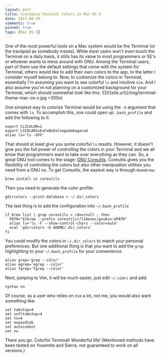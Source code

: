 ```yaml
---
layout: post
title: Customize Terminal Colors in Mac OS X
date: 2017-08-29
comments: true
pinned: true
tags: [Mac OS X]
---
```


One of the most powerful tools on a Mac system would be the Terminal (or the trackpad as somebody insists). While most users won't even touch the Terminal on a daily basis, it stills has its value to most programmers or SE's or whoever wants to mess around with GNU. Among the Terminal users, part of them use the default settings that come with the system for Terminal, others would like to add their own colors to the app, to the latter I consider myself belong to. 
Now, to customize the colors in Terminal, essentially I'm assuming you want to see colorful ```ls``` and intuitive ```Vim```. And I also assume you're not planning on a customized background for your Terminal, which should somewhat look like this:
![]({{site.url}}/img/terminal-theme-mac-os-x.jpg =300x)


One simplest way to colorize Terminal would be using the ```-G``` argument that comes with ```ls```. To accomplish this, one could open up ```.bash_profile``` and add the following to it:

~~~ shell
export CLICOLOR=1
export LSCOLORS=ExFxBxDxCxegedabagacad
alias ls='ls -GFh'
~~~ 

That should at least give you some colorful ```ls``` results. However, it doesn't give you the full power of controlling the colors in your Terminal and we all know that programmers want to take over everything as they can. So, a great GNU tool comes to the stage: [GNU Coreutils](http://www.gnu.org/software/coreutils/coreutils.html). Coreutils gives you the flexibility of controlling the colors but also other manipuation utilities you need from a GNU os. 
To get Coreutils, the easiest way is through ```Homebrew```:

~~~ shell
brew install xz coreutils
~~~

Then you need to generate the color profile:

~~~ shell
gdircolors --print-database > ~/.dir_colors
~~~

The last thing is to add the configuration into ```~/.bash_profile```

~~~ shell
if brew list | grep coreutils > /dev/null ; then
  PATH="$(brew --prefix coreutils)/libexec/gnubin:$PATH"
  alias ls='ls -F --show-control-chars --color=auto'
  eval `gdircolors -b $HOME/.dir_colors`
fi
~~~

You could modify the colors in ```~/.dir_colors``` to match your personal preferences. But one additional thing is that you want to add the ```grep``` highlighting to your ```~/.bash_profile``` for your convenience. 

~~~ shell
alias grep='grep --color'
alias egrep='egrep --color'
alias fgrep='fgrep --color'
~~~

Next, jumping to Vim, it will be much easier, just edit ```~/.vimrc``` and add:

~~~ shell
syntax on
~~~

Of course, as a user who relies on ```Vim``` a lot, not me, you would also want something like: 

~~~ shell
set tabstop=4
set softtabstop=4
set ts=4
set expandtab
set autoindent
set nu
~~~

There you go. Colorful Terminal! Wonderful life!
(Mentioned methods have been tested on Yosemite and Sierra, not guaranteed to work on all versions.)
